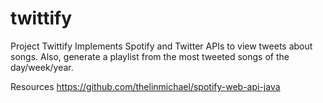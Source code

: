 # twittify

Project Twittify
Implements Spotify and Twitter APIs to view tweets about songs.
Also, generate a playlist from the most tweeted songs of the day/week/year.

Resources
https://github.com/thelinmichael/spotify-web-api-java
